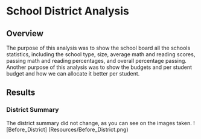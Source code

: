 # School District Analysis
## Overview
The purpose of this analysis was to show the school board all the schools statistics, including the school type, size, average math and reading scores, passing math and reading percentages, and overall percentage passing. Another purpose of this analysis was to show the budgets and per student budget and how we can allocate it better per student. 
## Results
### District Summary
The district summary did not change, as you can see on the images taken. 
![Before_District] (Resources/Before_District.png)
